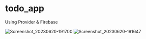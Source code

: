 # todo_app

Using Provider & Firebase


![Screenshot_20230620-191700](https://github.com/sureshturbo/todo_app/assets/44191960/6fdf3978-b93b-4a41-b829-fd4ad3e99980)
![Screenshot_20230620-191647](https://github.com/sureshturbo/todo_app/assets/44191960/755a9495-4fc4-4361-9452-9af31095cf5b)
